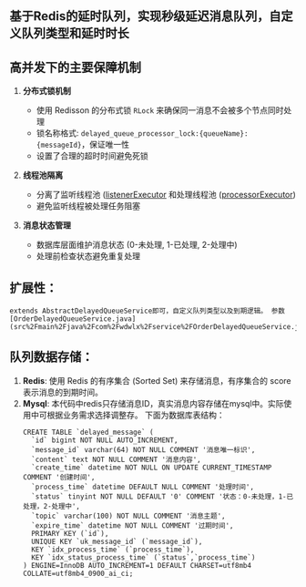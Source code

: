 ## 基于Redis的延时队列，实现秒级延迟消息队列，自定义队列类型和延时时长


## 高并发下的主要保障机制

1. **分布式锁机制**
    - 使用 Redisson 的分布式锁 `RLock` 来确保同一消息不会被多个节点同时处理
    - 锁名称格式: `delayed_queue_processor_lock:{queueName}:{messageId}`，保证唯一性
    - 设置了合理的超时时间避免死锁

2. **线程池隔离**
    - 分离了监听线程池 ([listenerExecutor](listenerExecutor) 和处理线程池 ([processorExecutor](processorExecutor))
    - 避免监听线程被处理任务阻塞

3. **消息状态管理**
    - 数据库层面维护消息状态 (0-未处理, 1-已处理, 2-处理中)
    - 处理前检查状态避免重复处理



## 扩展性：
    extends AbstractDelayedQueueService即可，自定义队列类型以及到期逻辑。 参数 [OrderDelayedQueueService.java](src%2Fmain%2Fjava%2Fcom%2Fwdwlx%2Fservice%2FOrderDelayedQueueService.java)


## 队列数据存储：
1. **Redis**: 使用 Redis 的有序集合 (Sorted Set) 来存储消息，有序集合的 score 表示消息的到期时间。
2. **Mysql**: 本代码中redis只存储消息ID，真实消息内容存储在mysql中。实际使用中可根据业务需求选择调整存。
   下面为数据库表结构：
   ```mysql
   CREATE TABLE `delayed_message` (
     `id` bigint NOT NULL AUTO_INCREMENT,
     `message_id` varchar(64) NOT NULL COMMENT '消息唯一标识',
     `content` text NOT NULL COMMENT '消息内容',
     `create_time` datetime NOT NULL ON UPDATE CURRENT_TIMESTAMP COMMENT '创建时间',
     `process_time` datetime DEFAULT NULL COMMENT '处理时间',
     `status` tinyint NOT NULL DEFAULT '0' COMMENT '状态：0-未处理，1-已处理，2-处理中',
     `topic` varchar(100) NOT NULL COMMENT '消息主题',
     `expire_time` datetime NOT NULL COMMENT '过期时间',
     PRIMARY KEY (`id`),
     UNIQUE KEY `uk_message_id` (`message_id`),
     KEY `idx_process_time` (`process_time`),
     KEY `idx_status_process_time` (`status`,`process_time`)
   ) ENGINE=InnoDB AUTO_INCREMENT=1 DEFAULT CHARSET=utf8mb4 COLLATE=utf8mb4_0900_ai_ci;
   ```
 

